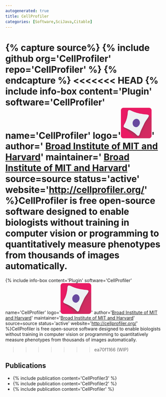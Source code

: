 ```yaml
---
autogenerated: true
title: CellProfiler
categories: [Software,SciJava,Citable]
---
```



{% capture source%}
{% include github org='CellProfiler' repo='CellProfiler' %}
{% endcapture %}
<<<<<<< HEAD
{% include info-box content='Plugin' software='CellProfiler' name='CellProfiler' logo='<img src="/media/icons/cellprofiler.png" width="96"/>' author=' [Broad Institute of MIT and Harvard](https://www.broadinstitute.org/)' maintainer=' [Broad Institute of MIT and Harvard](https://www.broadinstitute.org/)' source=source status='active' website='http://cellprofiler.org/' %}CellProfiler is free open-source software designed to enable biologists without training in computer vision or programming to quantitatively measure phenotypes from thousands of images automatically.
=======
{% include info-box content='Plugin' software='CellProfiler' name='CellProfiler' logo='<img src="/media/cellprofiler-icon.png" width="96"/>' author='[Broad Institute of MIT and Harvard](https://www.broadinstitute.org/)' maintainer='[Broad Institute of MIT and Harvard](https://www.broadinstitute.org/)' source=source status='active' website='http://cellprofiler.org/' %}CellProfiler is free open-source software designed to enable biologists without training in computer vision or programming to quantitatively measure phenotypes from thousands of images automatically.
>>>>>>> ea70f1166 (WIP)

## Publications

-   {% include publication content='CellProfiler3' %}
-   {% include publication content='CellProfiler2' %}
-   {% include publication content='CellProfiler' %}

  
